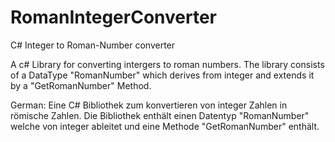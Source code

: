# RomanIntegerConverter
C# Integer to Roman-Number converter

A c# Library for converting intergers to roman numbers. The library consists of a DataType "RomanNumber" which derives from integer and extends it by a "GetRomanNumber" Method.

German:
Eine C# Bibliothek zum konvertieren von integer Zahlen in römische Zahlen. Die Bibliothek enthält einen Datentyp "RomanNumber" welche von integer ableitet und eine Methode "GetRomanNumber" enthält.
